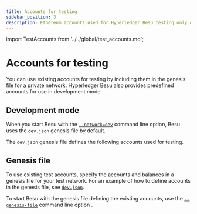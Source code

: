 ```yaml
---
title: Accounts for testing
sidebar_position: 3
description: Ethereum accounts used for Hyperledger Besu testing only on private networks
---
```


import TestAccounts from '../../global/test_accounts.md';

# Accounts for testing

You can use existing accounts for testing by including them in the genesis file for a private network. Hyperledger Besu also provides predefined accounts for use in development mode.

## Development mode

When you start Besu with the [`--network=dev`](../../public-networks/reference/cli/options.md#network) command line option, Besu uses the `dev.json` genesis file by default.

The `dev.json` genesis file defines the following accounts used for testing.

<TestAccounts />

## Genesis file

To use existing test accounts, specify the accounts and balances in a genesis file for your test network. For an example of how to define accounts in the genesis file, see [`dev.json`](https://github.com/hyperledger/besu/blob/750580dcca349d22d024cc14a8171b2fa74b505a/config/src/main/resources/dev.json).

To start Besu with the genesis file defining the existing accounts, use the [`--genesis-file`](../../public-networks/reference/cli/options.md#genesis-file) command line option .
